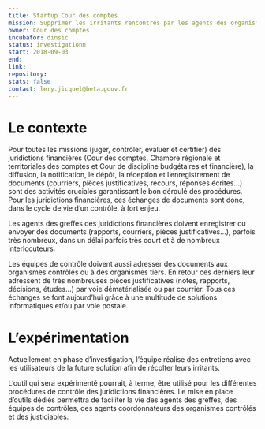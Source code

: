 ```yaml
---
title: Startup Cour des comptes
mission: Supprimer les irritants rencontrés par les agents des organismes contrôlés et des juridictions financières durant les procédures de contrôle.
owner: Cour des comptes
incubator: dinsic
status: investigationn
start: 2018-09-03
end: 
link:
repository:
stats: false
contact: lery.jicquel@beta.gouv.fr
---
```


# Le contexte
Pour toutes les missions (juger, contrôler, évaluer et certifier) des juridictions financières (Cour des comptes, Chambre régionale et territoriales des comptes et Cour de discipline budgétaires et financière), la diffusion, la notification, le dépôt, la réception et l’enregistrement de documents (courriers, pièces justificatives, recours, réponses écrites…) sont des activités cruciales garantissant le bon déroulé des procédures. Pour les juridictions financières, ces échanges de documents sont donc, dans le cycle de vie d’un contrôle, à fort enjeu.

Les agents des greffes des juridictions financières doivent enregistrer ou envoyer des documents (rapports, courriers, pièces justificatives…), parfois très nombreux, dans un délai parfois très court et à de nombreux interlocuteurs.

Les équipes de contrôle doivent aussi adresser des documents aux organismes contrôlés ou à des organismes tiers. En retour ces derniers leur adressent de très nombreuses pièces justificatives (notes, rapports, décisions, études...) par voie dématérialisée ou par courrier. Tous ces échanges se font aujourd’hui grâce à une multitude de solutions informatiques et/ou par voie postale.

# L’expérimentation
Actuellement en phase d’investigation, l’équipe réalise des entretiens avec les utilisateurs de la future solution afin de récolter leurs irritants.

L’outil qui sera expérimenté pourrait, à terme, être utilisé pour les différentes procédures de contrôle des juridictions financières. Le mise en place d’outils dédiés permettra de faciliter la vie des agents des greffes, des équipes de contrôles, des agents coordonnateurs des organismes contrôlés et des justiciables.

